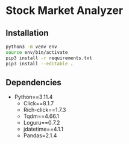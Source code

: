 # Stock Market Analyzer

## Installation

```bash
python3 -m venv env
source env/bin/activate
pip3 install -r requirements.txt
pip3 install --editable .
```

## Dependencies

- Python==3.11.4
    - Click==8.1.7
    - Rich-click==1.7.3
    - Tqdm==4.66.1
    - Loguru==0.7.2
    - jdatetime==4.1.1
    - Pandas=2.1.4